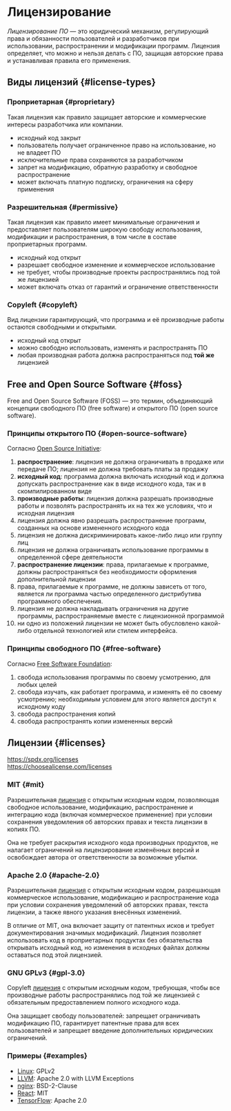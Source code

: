 # Лицензирование

<dfn>Лицензирование ПО</dfn> — это юридический механизм, регулирующий права
и обязанности пользователей и разработчиков при использовании, распространении
и модификации программ. Лицензия определяет, что можно и нельзя делать с ПО,
защищая авторские права и устанавливая правила его применения.

## Виды лицензий {#license-types}

### Проприетарная {#proprietary}

Такая лицензия как правило защищает авторские и коммерческие интересы
разработчика или компании.

+ исходный код закрыт
+ пользователь получает ограниченное право на использование, но не владеет ПО
+ исключительные права сохраняются за разработчиком
+ запрет на модификацию, обратную разработку и свободное распространение
+ может включать платную подписку, ограничения на сферу применения

### Разрешительная {#permissive}

Такая лицензия как правило имеет минимальные ограничения и предоставляет
пользователям широкую свободу использования, модификации и распространения,
в том числе в составе проприетарных программ.

+ исходный код открыт
+ разрешает свободное изменение и коммерческое использование
+ не требует, чтобы производные проекты распространялись под той же лицензией
+ может включать отказ от гарантий и ограничение ответственности

### Copyleft {#copyleft}

Вид лицензии гарантирующий, что программа и её производные работы остаются
свободными и открытыми.

+ исходный код открыт
+ можно свободно использовать, изменять и распространять ПО
+ любая производная работа должна распространяться под **той же** лицензией

## Free and Open Source Software {#foss}

Free and Open Source Software (FOSS) — это термин, объединяющий концепции
свободного ПО (free software) и открытого ПО (open source software).

### Принципы открытого ПО {#open-source-software}

Согласно [Open Source Initiative](https://opensource.org/osd):

1. **распространение**: лицензия не должна ограничивать в продаже или передаче
   ПО; лицензия не должна требовать платы за продажу
2. **исходный код**: программа должна включать исходный код и должна допускать
   распространение как в виде исходного кода, так и в скомпилированном виде
3. **производные работы**: лицензия должна разрешать производные работы
   и позволять распространять их на тех же условиях, что и исходная лицензия
4. лицензия должна явно разрешать распространение программ, созданных на основе
   измененного исходного кода
5. лицензия не должна дискриминировать какое-либо лицо или группу лиц
6. лицензия не должна ограничивать использование программы в определенной сфере
   деятельности
7. **распространение лицензии**: права, прилагаемые к программе, должны
   распространяться без необходимости оформления дополнительной лицензии
8. права, прилагаемые к программе, не должны зависеть от того, является ли
   программа частью определенного дистрибутива программного обеспечения.
9. лицензия не должна накладывать ограничения на другие программы,
   распространяемые вместе с лицензионной программой
10. ни одно из положений лицензии не может быть обусловлено какой-либо
    отдельной технологией или стилем интерфейса.

### Принципы свободного ПО {#free-software}

Согласно [Free Software Foundation](https://fsf.org/philosophy/free-sw):

1. свобода использования программы по своему усмотрению, для любых целей
2. свобода изучать, как работает программа, и изменять её по своему усмотрению;
   необходимым условием для этого является доступ к исходному коду
3. свобода распространения копий
4. свобода распространять копии измененных версий

## Лицензии {#licenses}

https://spdx.org/licenses <br/>
https://choosealicense.com/licenses

### MIT {#mit}

Разрешительная [лицензия](https://choosealicense.com/licenses/mit) с открытым
исходным кодом, позволяющая свободное использование, модификацию,
распространение и интеграцию кода (включая коммерческое применение) при условии
сохранения уведомления об авторских правах и текста лицензии в копиях ПО.

Она не требует раскрытия исходного кода производных продуктов, не налагает
ограничений на лицензирование изменённых версий и освобождает автора
от ответственности за возможные убытки.

### Apache 2.0 {#apache-2.0}

Разрешительная [лицензия](https://choosealicense.com/licenses/apache-2.0)
с открытым исходным кодом, разрешающая коммерческое использование, модификацию
и распространение кода при условии сохранения уведомлений об авторских правах,
текста лицензии, а также явного указания внесённых изменений.

В отличие от MIT, она включает защиту от патентных исков и требует
документирования значимых модификаций. Лицензия позволяет использовать код
в проприетарных продуктах без обязательства открывать исходный код,
но изменения в исходных файлах должны оставаться под этой лицензией.

### GNU GPLv3 {#gpl-3.0}

Copyleft [лицензия](https://choosealicense.com/licenses/gpl-3.0) с открытым
исходным кодом, требующая, чтобы все производные работы распространялись под
той же лицензией с обязательным предоставлением полного исходного кода.

Она защищает свободу пользователей: запрещает ограничивать модификацию ПО,
гарантирует патентные права для всех пользователей и запрещает введение
дополнительных юридических ограничений.

### Примеры {#examples}

+ [Linux](https://github.com/torvalds/linux): GPLv2
+ [LLVM](https://github.com/llvm/llvm-project): Apache 2.0 with LLVM Exceptions
+ [nginx](https://github.com/nginx/nginx): BSD-2-Clause
+ [React](https://github.com/facebook/react): MIT
+ [TensorFlow](https://github.com/tensorflow/tensorflow): Apache 2.0
